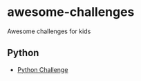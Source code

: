 # awesome-challenges

Awesome challenges for kids



## Python

- [Python Challenge](http://www.pythonchallenge.com/)

